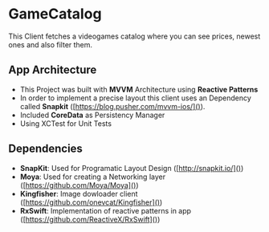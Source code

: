 #  GameCatalog
 

This Client fetches a videogames catalog where you can see prices, newest ones and also filter them.

## App Architecture

- This Project was built with **MVVM** Architecture using **Reactive Patterns**
- In order to implement a precise layout this client uses an Dependency called **Snapkit** ([https://blog.pusher.com/mvvm-ios/]()).
- Included **CoreData** as Persistency Manager
- Using XCTest for Unit Tests

## Dependencies
- **SnapKit**: Used for Programatic Layout Design ([http://snapkit.io/]())
- **Moya**: Used for creating a Networking layer ([https://github.com/Moya/Moya]())
- **Kingfisher**: Image dowloader client ([https://github.com/onevcat/Kingfisher]())
- **RxSwift**: Implementation of reactive patterns in app ([https://github.com/ReactiveX/RxSwift]())

